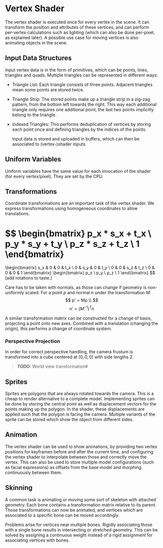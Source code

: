 # Vertex Shader
The vertex shader is executed once for every vertex in the scene.
It can transform the position and attributes of these vertices,
and can perform per-vertex calculations such as lighting (which can also be done per-pixel, as explained later).
A possible use case for moving vertices is also animating objects in the scene.

## Input Data Structures
Input vertex data is in the form of primitives, which can be points, lines, triangles and quads.
Multiple triangles can be represented in different ways:

* Triangle List: Each triangle consists of three points. Adjacent triangles mean some points are stored twice.
* Triangle Strip: The stored points make up a triangle strip in a zig-zag pattern,
  from the bottom left towards the right.
  This way each additional triangle only requires one additional point, the last two points
  implicitly belong to the triangle.
* Indexed Triangles: This performs deduplication of vertices by storing each point once
  and defining triangles by the indices of the points.

  Input data is stored and uploaded in buffers, which can then be associated to (vertex-)shader inputs.

## Uniform Variables
Uniform variables have the same value for each invocation of the shader (for every vertex/pixel).
They are set by the CPU.

## Transformations
Coordinate transformations are an important task of the vertex shader.
We express transformations using homogeneous coordinates to allow translations.

$$
\begin{bmatrix}
p_x * s_x + t_x \\
p_y * s_y + t_y \\
p_z * s_z + t_z \\
1
\end{bmatrix}
=
\begin{bmatrix}
s_x & 0   & 0   & t_x \\
0   & s_y & 0   & t_y \\
0   & 0   & s_z & t_z \\
0   & 0   & 0   & 1
\end{bmatrix}
\begin{bmatrix}
p_x \\
p_y \\
p_z \\
1
\end{bmatrix}
$$
(add rotations to taste.)

Care has to be taken with normals, as those can change if geometry is non-uniformly scaled.
For a point $p$ and normal $n$ under the transformation $M$:
$$
p' = Mp \\
$$
$$
n'=(M^{-1})^Tn
$$

A similar transformation matrix can be constructed for a change of basis,
projecting a point onto new axes.
Combined with a translation (changing the origin), this performs a change of
coordinate system.

### Perspective Projection
In order for correct perspective handling, the camera frustum is transformed
into a cube centered at $(0,0,0)$ with side lengths 2.


> **_TODO:_** World view transformation#

## Sprites
Sprites are polygons that are always rotated towards the camera.
This is a cheap to render alternative to a complete model.
Implementing sprites can be done by storing the central point as well as
displacement vectors for the points making up the polygon.
In the shader, these displacements are applied such that the polygon is facing
the camera.
Multiple variants of the sprite can be stored which show the object from
different sides.

## Animation
The vertex shader can be used to show animations, by providing two vertex
positions for keyframes before and after the current time, and configuring the
vertex shader to interpolate between those and correctly move the vertex.
This can also be used to store multiple model configurations (such as facial
expressions) as offsets from the base model and *morphing* continuously between
them.

## Skinning
A common task is animating or moving some sort of skeleton with attached
geometry.
Each bone contains a transformation matrix relative to its parent.
Those transformations can now be animated, and vertices which are associated
to a specific bone can be moved accordingly.

Problems arise for vertices near multiple bones.
Rigidly associating those with a single bone results in intersecting or
stretched geometry.
This can be solved by assigning a continuous weight instead of a rigid
assignment for associating vertices with bones.

